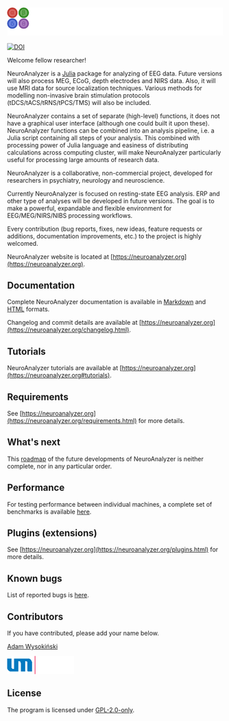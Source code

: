 ![](images/neuroanalyzer.png)

[![DOI](https://zenodo.org/badge/DOI/10.5281/zenodo.7372648.svg)](https://doi.org/10.5281/zenodo.7372648) 

Welcome fellow researcher!

NeuroAnalyzer is a [Julia](https://julialang.org) package for analyzing of EEG data. Future versions will also process MEG, ECoG, depth electrodes and NIRS data. Also, it will use MRI data for source localization techniques. Various methods for modelling non-invasive brain stimulation protocols (tDCS/tACS/tRNS/tPCS/TMS) will also be included.

NeuroAnalyzer contains a set of separate (high-level) functions, it does not have a graphical user interface (although one could built it upon these). NeuroAnalyzer functions can be combined into an analysis pipeline, i.e. a Julia script containing all steps of your analysis. This combined with processing power of Julia language and easiness of distributing calculations across computing cluster, will make NeuroAnalyzer particularly useful for processing large amounts of research data.

NeuroAnalyzer is a collaborative, non-commercial project, developed for researchers in psychiatry, neurology and neuroscience.

Currently NeuroAnalyzer is focused on resting-state EEG analysis. ERP and other type of analyses will be developed in future versions. The goal is to make a powerful, expandable and flexible environment for EEG/MEG/NIRS/NIBS processing workflows.

Every contribution (bug reports, fixes, new ideas, feature requests or additions, documentation improvements, etc.) to the project is highly welcomed.

NeuroAnalyzer website is located at [https://neuroanalyzer.org](https://neuroanalyzer.org).

## Documentation

Complete NeuroAnalyzer documentation is available in [Markdown](https://codeberg.org/AdamWysokinski/NeuroAnalyzer.jl/src/master/Documentation.md) and [HTML](https://neuroanalyzer.org/docs/index.html) formats.

Changelog and commit details are available at [https://neuroanalyzer.org](https://neuroanalyzer.org/changelog.html).

## Tutorials

NeuroAnalyzer tutorials are available at [https://neuroanalyzer.org](https://neuroanalyzer.org#tutorials).

## Requirements

See [https://neuroanalyzer.org](https://neuroanalyzer.org/requirements.html) for more details.

## What's next

This [roadmap](https://neuroanalyzer.org/roadmap.html) of the future developments of NeuroAnalyzer is neither complete, nor in any particular order.

## Performance

For testing performance between individual machines, a complete set of benchmarks is available [here](https://codeberg.org/AdamWysokinski/NeuroAnalyzer.jl/src/master/Benchmarking.md).

## Plugins (extensions)

See [https://neuroanalyzer.org](https://neuroanalyzer.org/plugins.html) for more details.

## Known bugs

List of reported bugs is [here](https://codeberg.org/AdamWysokinski/NeuroAnalyzer.jl/issues?labels=70759).

## Contributors

If you have contributed, please add your name below.

[Adam Wysokiński](mailto:adam.wysokinski@umed.lodz.pl)

![umed](images/umed.png)

## License

The program is licensed under [GPL-2.0-only](LICENSE).